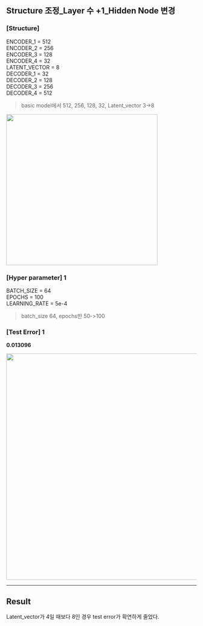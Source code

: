 ## Structure 조정_Layer 수 +1_Hidden Node 변경

### [Structure]
ENCODER_1 = 512 </br>
ENCODER_2 = 256 </br>
ENCODER_3 = 128 </br>
ENCODER_4 = 32 </br>
LATENT_VECTOR = 8 </br>
DECODER_1 = 32 </br>
DECODER_2 = 128 </br>
DECODER_3 = 256 </br>
DECODER_4 = 512 </br>

> basic model에서 512, 256, 128, 32, Latent_vector 3->8 </br>

<img src="https://github.com/park-sangeun/Advanced-ANN/assets/90459890/bb3d8777-6564-4883-bdc5-cc3b1eeb2ae7" width = "400">

### [Hyper parameter] 1
BATCH_SIZE = 64 </br>
EPOCHS = 100 </br>
LEARNING_RATE = 5e-4 </br>

> batch_size 64, epochs만 50->100 </br>
  
### [Test Error] 1
<b> 0.013096 </b>

<img src = "https://github.com/park-sangeun/Advanced-ANN/assets/90459890/ea8c5150-5e8a-4fa2-83d3-5b983c1ecbf6" width = "600">

---

Result
---
Latent_vector가 4일 때보다 8인 경우 test error가 확연하게 줄었다.
